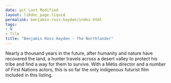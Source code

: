 ```yaml
---
date: git Last Modified
layout: libdoc_page.liquid
permalink: benjamin-ross-hayden/index.html
tags:
- N
- film
title: "Benjamin Ross Hayden - The Northlander"
---
```


Nearly a thousand years in the future, after humanity and  nature have recovered the land, a hunter travels across a desert valley to  protect his tribe and find a way for them to survive. With a Métis director and  a number of First Nations actors, this is so far the only indigenous futurist  film included in this listing.